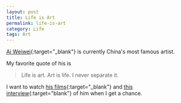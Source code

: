```yaml
---
layout: post
title: Life is Art
permalink: life-is-art
category: Life
tags: Art
---
```

[Ai Weiwei](https://en.wikipedia.org/wiki/Ai_Weiwei){:target="_blank"} is currently China's most famous artist.

My favorite quote of his is

> Life is art. Art is life. I never separate it.

I want to watch [his films](https://www.aiweiwei.com/){:target="_blank"} and [this interview](https://www.youtube.com/watch?v=XgNTWESZufY){:target="blank"} of him when I get a chance.

